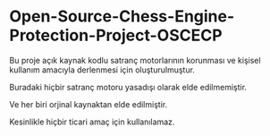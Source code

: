 # Open-Source-Chess-Engine-Protection-Project-OSCECP

Bu proje açık kaynak kodlu satranç motorlarının korunması ve kişisel kullanım amacıyla derlenmesi için oluşturulmuştur.

Buradaki hiçbir satranç motoru yasadışı olarak elde edilmemiştir.

Ve her biri orjinal kaynaktan elde edilmiştir.

Kesinlikle hiçbir ticari amaç için kullanılamaz.
